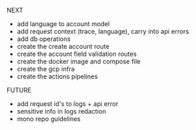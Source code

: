 NEXT

- add language to account model
- add request context (trace, language), carry into api errors
- add db operations
- create the create account route
- create the account field validation routes
- create the docker image and compose file
- create the gcp infra
- create the actions pipelines

FUTURE

- add request id's to logs + api error
- sensitive info in logs redaction
- mono repo guidelines
